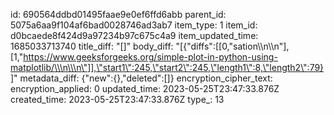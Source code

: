 id: 690564ddbd01495faae9e0ef6ffd6abb
parent_id: 5075a6aa9f104af6bad0028746ad3ab7
item_type: 1
item_id: d0bcaede8f424d9a97234b97c675c4a9
item_updated_time: 1685033713740
title_diff: "[]"
body_diff: "[{\"diffs\":[[0,\"sation\\\n\\\n\"],[1,\"https://www.geeksforgeeks.org/simple-plot-in-python-using-matplotlib/\\\n\\\n\"]],\"start1\":245,\"start2\":245,\"length1\":8,\"length2\":79}]"
metadata_diff: {"new":{},"deleted":[]}
encryption_cipher_text: 
encryption_applied: 0
updated_time: 2023-05-25T23:47:33.876Z
created_time: 2023-05-25T23:47:33.876Z
type_: 13